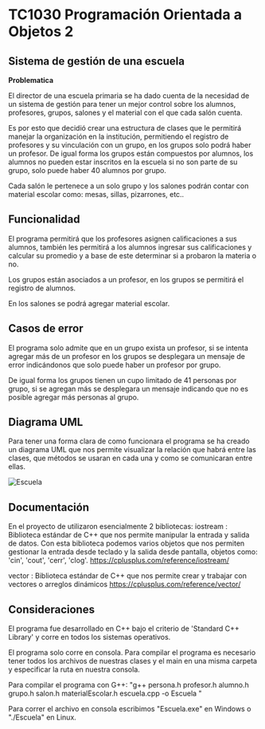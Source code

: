 # TC1030 Programación Orientada a Objetos 2

## Sistema de gestión de una escuela

**Problematica**

El director de una escuela primaria se ha dado cuenta de la necesidad de un sistema de gestión para tener un mejor control sobre los alumnos, profesores, grupos, salones y el material con el que cada salón cuenta.

Es por esto que decidió crear una estructura de clases que le permitirá manejar la organización en la institución, permitiendo el registro de profesores y su vinculación con un grupo, en los grupos solo podrá haber un profesor. De igual forma los grupos están compuestos por alumnos, los alumnos no pueden estar inscritos en la escuela si no son parte de su grupo, solo puede haber 40 alumnos por grupo.

Cada salón le pertenece a un solo grupo y los salones podrán contar con material escolar como: mesas, sillas, pizarrones, etc.. 

## Funcionalidad
El programa permitirá que los profesores asignen calificaciones a sus alumnos, también les permitirá a los alumnos ingresar sus calificaciones y calcular su promedio y a base de este determinar si a probaron la materia o no.

Los grupos están asociados a un profesor, en los grupos se permitirá el registro de alumnos.

En los salones se  podrá agregar material escolar.

## Casos de error
El programa solo admite que en un grupo exista un profesor, si se intenta agregar más de un profesor en los grupos se desplegara un mensaje de error indicándonos que solo puede haber un profesor por grupo.

De igual forma los grupos tienen un cupo limitado de 41 personas por grupo, si se agregan más se desplegara un mensaje indicando que no es posible agregar más personas al grupo.

## Diagrama UML
Para tener una forma clara de como funcionara el programa se ha creado un diagrama UML que nos permite visualizar la relación que habrá entre las clases, que métodos se usaran en cada una y como se comunicaran entre ellas.

![Escuela](https://github.com/FernandaA01711870/Programacion-Orientada-a-Objetos-C-/assets/142357001/0f32485e-bc25-450c-9491-ca031b833462)

## Documentación
En el proyecto de utilizaron esencialmente 2 bibliotecas:
iostream : Biblioteca estándar de C++ que nos permite manipular la entrada y salida de datos. Con esta biblioteca podemos varios objetos que nos permiten gestionar la entrada desde teclado y la salida desde pantalla, objetos como: 'cin', 'cout', 'cerr', 'clog'. 
https://cplusplus.com/reference/iostream/ 

vector : Biblioteca estándar de C++ que nos permite crear y trabajar con vectores o arreglos dinámicos 
https://cplusplus.com/reference/vector/

## Consideraciones 

El programa fue desarrollado en C++ bajo el criterio de 'Standard C++ Library' y corre en todos los sistemas operativos.

El programa solo corre en consola. 
Para compilar el programa es necesario tener todos los archivos de nuestras clases y el main en una misma carpeta y especificar la ruta en nuestra consola.

Para compilar el programa con G++:
"g++ persona.h profesor.h alumno.h grupo.h salon.h materialEscolar.h escuela.cpp -o Escuela "

Para correr el archivo en consola escribimos "Escuela.exe" en Windows o "./Escuela" en Linux.
